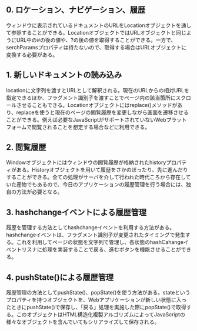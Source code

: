 ## 0. ロケーション、ナビゲーション、履歴

ウィンドウに表示されているドキュメントのURLをLocationオブジェクトを通して参照することができる。LocationオブジェクトではURLオブジェクトと同じようにURL中の#の後の値や、?の後の値を取得することができる。一方で、serchParamsプロパティは持たないので、取得する場合はURLオブジェクトに変換する必要がある。

## 1. 新しいドキュメントの読み込み

locationに文字列を渡すとURLとして解釈される。現在のURLからの相対URLを指定できるほか、フラグメント識別子を渡すことでページ内の該当箇所にスクロールさせることもできる。Locationオブジェクトにはreplace()メソッドがあり、replaceを使うと現在のページの閲覧履歴を変更しながら画面を遷移させることができる。例えば必要なJavaScriptがサポートされていないWebプラットフォームで閲覧されることを想定する場合などに利用できる。

## 2. 閲覧履歴

Windowオブジェクトにはウィンドウの閲覧履歴が格納されたhistoryプロパティがある。Historyオブジェクトを用いて履歴をさかのぼったり、先に進んだりすることができる。全ての処理がサーバを介して行われた時代ころから存在していた産物でもあるので、今日のアプリケーションの履歴管理を行う場合には、独自の方法が必要となる。

## 3. hashchangeイベントによる履歴管理

履歴を管理する方法としてhashchangeイベントを利用する方法がある。hashchangeイベントは、フラグメント識別子が変更されたタイミングで発生する。これを利用してページの状態を文字列で管理し、各状態のhashCahangeイベントリスナに処理を実装することで戻る、進むボタンを機能させることができる。

## 4. pushState()による履歴管理

履歴管理の方法としてpushState()、popState()を使う方法がある。stateというプロパティを持つオブジェクトを、Webアプリケーションが新しい状態に入ったときにpushState()で保存し、「戻る」処理を実施した際にpopState()で取得する。このオブジェクトはHTML構造化複製アルゴリズムによってJavaScriptの様々なオブジェクトを含んでいてもシリアライズして保存される。

